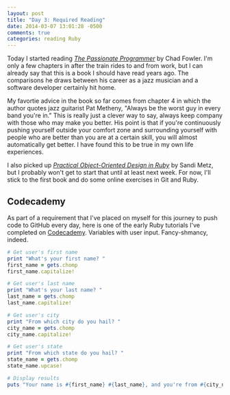 ```yaml
---
layout: post
title: "Day 3: Required Reading"
date: 2014-03-07 13:01:28 -0500
comments: true
categories: reading Ruby
---
```

Today I started reading [*The Passionate Programmer*](http://www.amazon.com/The-Passionate-Programmer-Remarkable-Development/dp/1934356344) by Chad Fowler. I'm only a few chapters in after the train rides to and from work, but I can already say that this is a book I should have read years ago. The comparisons he draws between his career as a jazz musician and a software developer certainly hit home.

My favortie advice in the book so far comes from chapter 4 in which the author quotes jazz guitarist Pat Metheny, "Always be the worst guy in every band you're in." This is really just a clever way to say, always keep company with those who may make you better. His point is that if you're continuously pushing yourself outside your comfort zone and surrounding yourself with people who are better than you are at a certain skill, you will almost automatically get better. I have found this to be true in my own life experiences.

I also picked up [*Practical Object-Oriented Design in Ruby*](http://www.amazon.com/Practical-Object-Oriented-Design-Ruby-Addison-Wesley/dp/0321721330) by Sandi Metz, but I probably won't get to start that until at least next week. For now, I'll stick to the first book and do some online exercises in Git and Ruby.

## Codecademy

As part of a requirement that I've placed on myself for this journey to push code to GitHub every day, here is one of the early Ruby tutorials I've completed on [Codecademy](http://codecademy.com). Variables with user input. Fancy-shmancy, indeed.

```ruby names.rb
# Get user's first name
print "What's your first name? "
first_name = gets.chomp
first_name.capitalize!

# Get user's last name
print "What's your last name? "
last_name = gets.chomp
last_name.capitalize!

# Get user's city
print "From which city do you hail? "
city_name = gets.chomp
city_name.capitalize!

# Get user's state
print "From which state do you hail? "
state_name = gets.chomp
state_name.upcase!

# Display results
puts "Your name is #{first_name} #{last_name}, and you're from #{city_name}, #{state_name}!"
```